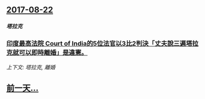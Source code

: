 ## [2017-08-22](/zh/news/2017/08/22/index.md)

##### 塔拉克
### [印度最高法院 Court of India的5位法官以3比2判決「丈夫說三遍塔拉克就可以即時離婚」是違憲。 ](/zh/news/2017/08/22/印度最高法院-Court-of-India的5位法官以3比2判決-丈夫說三遍塔拉克就可以即時離婚-是違憲.md)
_上下文: 塔拉克, 離婚_

## [前一天...](/zh/news/2017/08/21/index.md)

